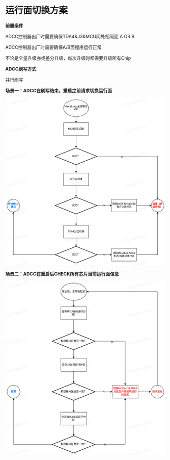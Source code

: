 # 运行面切换方案

**前置条件**

ADCC控制器出厂时需要确保TDA4&J3&MCU同处相同面 A OR B

ADCC控制器出厂时需要确保A/B面程序运行正常

不论是全量升级亦或差分升级，每次升级时都需要升级所有Chip

**ADCC刷写方式**

并行刷写

**场景一：ADCC在刷写结束，重启之前请求切换运行面**

![重启前分区处理策略](../../_images/slot1.jpg)

**场景二：ADCC在重启后CHECK所有芯片当前运行面信息**

![重启后分区处理策略](../../_images/slot2.jpg)
